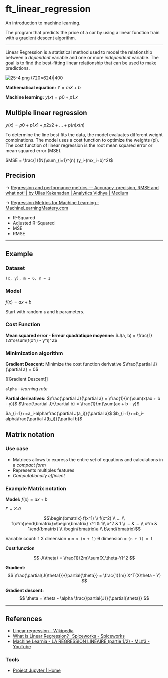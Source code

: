 # ft_linear_regression
An introduction to machine learning.

The program that predicts the price of a car by using a linear function train with a gradient descent algorithm.


---

Linear Regression is a statistical method used to model the relationship between a *dependent* variable and one or more *independent* variable.
The goal is to find the best-fitting linear relationship that can be used to make predictions.

![25-4.png (720×624)|400](https://images.spiceworks.com/wp-content/uploads/2022/04/07040339/25-4.png)

**Mathematical equation:**
$Y=mX+b$

**Machine learning:**
$y(x) = p0 + p1.x$


## Multiple linear regression
$y(x) = p0 + p1x1 + p2x2 + ... + p(n)x(n)$

To determine the line best fits the data, the model evaluates different weight combinations.
The model uses a cost function to optimize the weights (pi). The cost function of linear regression is the root mean squared error or mean squared error (MSE).

$MSE = \frac{1}{N}\sum_{i=1}^{n} (y_i-(mx_i+b)^2)$


## Precision
-> [Regression and performance metrics — Accuracy, precision, RMSE and what not! | by Ullas Kakanadan | Analytics Vidhya | Medium](https://medium.com/analytics-vidhya/regression-and-performance-metrics-accuracy-precision-rmse-and-what-not-223348cfcafe)

-> [Regression Metrics for Machine Learning - MachineLearningMastery.com](https://machinelearningmastery.com/regression-metrics-for-machine-learning/)

- R-Squared
- Adjusted R-Squared
- MSE
- RMSE

---
## Example
### Dataset
`(x, y), m = 6, n = 1`

### Model
$f(x) = ax + b$

Start with random `a` and `b` parameters.

### Cost Function
**Mean squared error - Erreur quadratique moyenne:**
$J(a, b) = \frac{1}{2m}\sum(f(x^i) - y^i)^2$

### Minimization algorithm
**Gradient Descent:**
Minimize the cost function derivative
$\frac{\partial J}{\partial a} = 0$

[[Gradient Descent]]

`alpha` - *learning rate*

**Partial derivatives:**
$\frac{\partial J}{\partial a} = \frac{1}{m}\sum(x(ax + b - y))$
$\frac{\partial J}{\partial b} = \frac{1}{m}\sum(ax + b - y)$

$a_{i+1}+=a_i-alpha\frac{\partial J(a_i)}{\partial a}$
$b_{i+1}+=b_i-alpha\frac{\partial J(b_i)}{\partial b}$

## Matrix notation
### Use case
- Matrices allows to express the entire set of equations and calculations in a *compact form*
- Represents multiples features
- *Computationally efficient*

### Example Matrix notation

**Model:**
$f(x) = ax + b$

$F = X . \theta$

$$\begin{bmatrix}
f(x^1) \\
f(x^2) \\
... \\
f(x^m)\end{bmatrix}=\begin{bmatrix}
x^1 & 1\\
x^2 & 1 \\
... & ... \\
x^m & 1\end{bmatrix} \\
\begin{bmatrix}a \\
b\end{bmatrix}$$

Variable count: 1
X dimension = `m x (n + 1)`
θ dimension = `(n + 1) x 1`

**Cost function**

$$
J(\theta) = \frac{1}{2m}\sum(X.\theta-Y)^2
$$

**Gradient:**
$$
\frac{\partial{J(\theta)}}{\partial{\theta}} = \frac{1}{m} X^T(X\theta - Y)
$$

**Gradient descent:**
$$
\theta = \theta - \alpha \frac{\partial{J}}{\partial{\theta}}
$$

---
## References
- [Linear regression - Wikipedia](https://en.wikipedia.org/wiki/Linear_regression)
- [What is Linear Regression?- Spiceworks - Spiceworks](https://www.spiceworks.com/tech/artificial-intelligence/articles/what-is-linear-regression/#:~:text=Linear%20regression%20is%20a%20statistical,Last%20Updated%3A%20April%203%2C%202023)
- [Machine Learnia - LA RÉGRESSION LINÉAIRE (partie 1/2) - ML#3 - YouTube](https://www.youtube.com/watch?v=wg7-roETbbM&list=PLO_fdPEVlfKqUF5BPKjGSh7aV9aBshrpY&index=3)

### Tools
- [Project Jupyter | Home](https://jupyter.org/)
